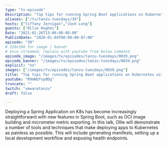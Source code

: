 ```yaml
---
type: "tv-episode"
Description: "Top tips for running Spring Boot applications on Kubernetes with Ollie Hughes"
aliases: ["/tv/tanzu-tuesdays/39"]
hosts: ["Tiffany Jernigan","Josh Long"]
guests: ["Ollie Hughes"]
Date: "2021-01-26T13:00:00-08:00"
PublishDate: "2020-01-04T00:00:00-07:00"
episode: "39"
# 320x180 for image / banner
# once streamed, replace with youtube from below command
episode_image: "/images/tv/episodes/tanzu-tuesdays/0039.png"
episode_banner: "/images/tv/episodes/tanzu-tuesdays/0039.png"
explicit: "no"
images: ["/images/tv/episodes/tanzu-tuesdays/0039.png"]
title: "Top tips for running Spring Boot applications on Kubernetes with Ollie Hughes"
youtube: "R9mNUfvp8Dg"
truncate: ""
twitch: "vmwaretanzu"
draft: false

---
```


Deploying a Spring Application on K8s has become increasingly straightforward with new features in Spring Boot, such as OCI image building and micrometer metric exporting. In this talk, Ollie will demonstrate a number of tools and techniques that make deploying apps to Kubernetes as painless as possible. This will include generating manifests, setting up a local development workflow and exposing health endpoints.
